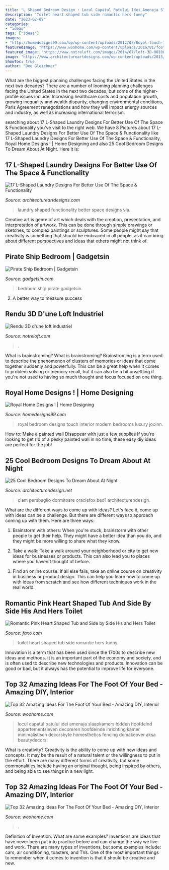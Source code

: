 ```yaml
---
title: "L Shaped Bedroom Design : Locul Capatul Patului Idei Amenaja Slaapkamers Hidden Hoofdeind Appartementsleven Decoreren Hoofdeinde Inrichting Kamer Minimalistisch Decorsbyte Homesthetics Fencing Domakeover Aksa Beautydecors"
description: "Toilet heart shaped tub side romantic hers funny"
date: "2023-02-09"
categories:
- "ideas"
tags: ["ideas"]
images:
- "http://homedesigns99.com/wp/wp-content/uploads/2012/08/Royal-touch-In-Bedroom.jpg"
featuredImage: "https://www.woohome.com/wp-content/uploads/2016/01/foot-of-the-bed-08.jpg"
featured_image: "https://www.notreloft.com/images/2014/07/loft-3D-00100.jpg"
image: "https://www.architectureartdesigns.com/wp-content/uploads/2015/12/2-5.jpg"
ShowToc: true
author: "Dee Gleichner"
---
```



What are the biggest planning challenges facing the United States in the next two decades?
There are a number of looming planning challenges facing the United States in the next two decades, but some of the higher-profile issues include: Increasing healthcare costs and population growth, growing inequality and wealth disparity, changing environmental conditions, Paris Agreement renegotiations and how they will impact energy sources and industry, as well as increasing international terrorism.

	

		
searching about 17 L-Shaped Laundry Designs For Better Use Of The Space &amp; Functionality you've visit to the right web. We have 8 Pictures about 17 L-Shaped Laundry Designs For Better Use Of The Space &amp; Functionality like 17 L-Shaped Laundry Designs For Better Use Of The Space &amp; Functionality, Royal Home Designs ! | Home Designing and also 25 Cool Bedroom Designs To Dream About At Night. Here it is:
		
    
## 17 L-Shaped Laundry Designs For Better Use Of The Space &amp; Functionality

<img loading=lazy src="https://www.architectureartdesigns.com/wp-content/uploads/2015/12/2-5.jpg" onerror="this.onerror=null;this.src='https://tse1.mm.bing.net/th?id=OIP.nfAcj9DYZMEO0g5mQm58mgAAAA&amp;pid=15.1';" alt="17 L-Shaped Laundry Designs For Better Use Of The Space &amp; Functionality">

_Source: architectureartdesigns.com_

>laundry shaped functionality better space designs via. 

	

Creative art is genre of art which deals with the creation, presentation, and interpretation of artwork. This can be done through simple drawings or sketches, to complex paintings or sculptures. Some people might say that creativity is something that should be embraced in all people, as it can bring about different perspectives and ideas that others might not think of.

    
## Pirate Ship Bedroom | Gadgetsin

<img loading=lazy src="http://gadgetsin.com/uploads/2011/03/pirate_ship_bedroom_4.jpg" onerror="this.onerror=null;this.src='https://tse3.mm.bing.net/th?id=OIP.fiqppVxl_nIHXdcAZG5ogQHaK5&amp;pid=15.1';" alt="Pirate Ship Bedroom | Gadgetsin">

_Source: gadgetsin.com_

>bedroom ship pirate gadgetsin. 

	

2. A better way to measure success

    
## Rendu 3D D&#039;une Loft Industriel

<img loading=lazy src="https://www.notreloft.com/images/2014/07/loft-3D-00100.jpg" onerror="this.onerror=null;this.src='https://tse1.mm.bing.net/th?id=OIP.9NQvHqdfXLxK1s0ef3E7NAHaJ4&amp;pid=15.1';" alt="Rendu 3D d&#039;une loft industriel">

_Source: notreloft.com_

>. 

	

What is brainstroming?
What is brainstroming? Brainstroming is a term used to describe the phenomenon of clusters of memories or ideas that come together suddenly and powerfully. This can be a great help when it comes to problem solving or memory recall, but it can also be a bit unsettling if you're not used to having so much thought and focus focused on one thing.

    
## Royal Home Designs ! | Home Designing

<img loading=lazy src="http://homedesigns99.com/wp/wp-content/uploads/2012/08/Royal-touch-In-Bedroom.jpg" onerror="this.onerror=null;this.src='https://tse2.mm.bing.net/th?id=OIP.mwzgHltD0GFEo6qVfXA0EQHaGP&amp;pid=15.1';" alt="Royal Home Designs ! | Home Designing">

_Source: homedesigns99.com_

>royal bedroom designs touch interior modern bedrooms luxury jooinn. 

	

How to: Make a painted wall Disappear with just a few supplies
If you're looking to get rid of a pesky painted wall in no time, these easy diy ideas are perfect for the job!

    
## 25 Cool Bedroom Designs To Dream About At Night

<img loading=lazy src="https://cdn.architecturendesign.net/wp-content/uploads/2014/09/25-seashell-frame-bed1-e1410632224290.jpg" onerror="this.onerror=null;this.src='https://tse2.mm.bing.net/th?id=OIP.HfaWwW1Wu3i7_Q2pC7961AHaGX&amp;pid=15.1';" alt="25 Cool Bedroom Designs To Dream About At Night">

_Source: architecturendesign.net_

>clam persbaglio dormitoare oraclefox bed1 architecturendesign. 

	

What are the different ways to come up with ideas?
Let's face it, come up with ideas can be a challenge. But there are different ways to approach coming up with them. Here are three ways: 
1. Brainstorm with others: When you're stuck, brainstorm with other people to get their help. They might have a better idea than you do, and they might be more willing to share what they know.

2. Take a walk: Take a walk around your neighborhood or city to get new ideas for businesses or products. This can also lead you to places where you haven't thought of before.

3. Find an online course: If all else fails, take an online course on creativity in business or product design. This can help you learn how to come up with ideas from scratch and see how different techniques work in the real world.

    
## Romantic Pink Heart Shaped Tub And Side By Side His And Hers Toilet

<img loading=lazy src="https://d28mt5n9lkji5m.cloudfront.net/i/WrV9meHZBt.jpg" onerror="this.onerror=null;this.src='https://tse2.mm.bing.net/th?id=OIP.hOday9YCEH8R8fUh_3fqzAAAAA&amp;pid=15.1';" alt="Romantic Pink Heart Shaped Tub and Side by Side His and Hers Toilet">

_Source: faxo.com_

>toilet heart shaped tub side romantic hers funny. 

	

Innovation is a term that has been used since the 1700s to describe new ideas and methods. It is an important part of the economy and society, and is often used to describe new technologies and products. Innovation can be good or bad, but it always has the potential to improve life for everyone.

    
## Top 32 Amazing Ideas For The Foot Of Your Bed - Amazing DIY, Interior

<img loading=lazy src="https://www.woohome.com/wp-content/uploads/2016/01/foot-of-the-bed-08.jpg" onerror="this.onerror=null;this.src='https://tse2.mm.bing.net/th?id=OIP.f-nnWtRoqOtUD_7vq7XejgHaJ4&amp;pid=15.1';" alt="Top 32 Amazing Ideas For The Foot Of Your Bed - Amazing DIY, Interior">

_Source: woohome.com_

>locul capatul patului idei amenaja slaapkamers hidden hoofdeind appartementsleven decoreren hoofdeinde inrichting kamer minimalistisch decorsbyte homesthetics fencing domakeover aksa beautydecors. 

	

What is creativity?
Creativity is the ability to come up with new ideas and concepts. It may be the result of a natural talent or the willingness to put in the effort. There are many different forms of creativity, but some commonalities include having an original thought, being inspired by others, and being able to see things in a new light.

    
## Top 32 Amazing Ideas For The Foot Of Your Bed - Amazing DIY, Interior

<img loading=lazy src="https://www.woohome.com/wp-content/uploads/2016/01/foot-of-the-bed-24.jpg" onerror="this.onerror=null;this.src='https://tse2.mm.bing.net/th?id=OIP.HMSPAH_YkjV2rQ8wJdhmPwHaJ4&amp;pid=15.1';" alt="Top 32 Amazing Ideas For The Foot Of Your Bed - Amazing DIY, Interior">

_Source: woohome.com_

>. 

	

Definition of Invention: What are some examples?
Inventions are ideas that have never been put into practice before and can change the way we live and work. There are many types of inventions, but some examples include: cars, air conditioning, toasters, and TVs. One of the most important things to remember when it comes to invention is that it should be creative and new.

